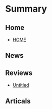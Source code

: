 # Summary

## Home

* [HOME](README.md)

## News

## Reviews

* [Untitled](reviews/untitled.md)

## Articals

